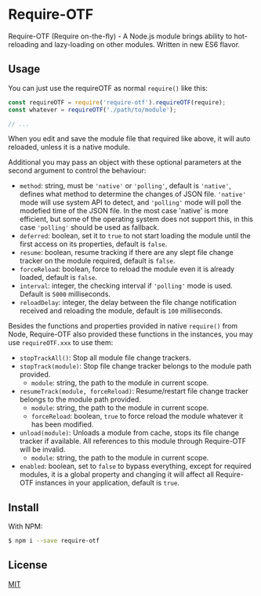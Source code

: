 Require-OTF
===========

Require-OTF (Require on-the-fly) - A Node.js module brings ability to hot-reloading and lazy-loading on other modules. Written in new ES6 flavor.

Usage
-----

You can just use the requireOTF as normal `require()` like this:
```javascript
const requireOTF = require('require-otf').requireOTF(require);
const whatever = requireOTF('./path/to/module');

// ...
```

When you edit and save the module file that required like above, it will auto reloaded, unless it is a native module.

Additional you may pass an object with these optional parameters at the second argument to control the behaviour:
- `method`: string, must be `'native'` or `'polling'`, default is `'native'`, defines what method to determine the changes of JSON file. `'native'` mode will use system API to detect, and `'polling'` mode will poll the modefied time of the JSON file. In the most case 'native' is more efficient, but some of the operating system does not support this, in this case `'polling'` should be used as fallback.
- `deferred`: boolean, set it to `true` to not start loading the module until the first access on its properties, default is `false`.
- `resume`: boolean, resume tracking if there are any slept file change tracker on the module required, default is `false`.
- `forceReload`: boolean, force to reload the module even it is already loaded, default is `false`.
- `interval`: integer, the checking interval if `'polling'` mode is used. Default is `5000` milliseconds.
- `reloadDelay`: integer, the delay between the file change notification received and reloading the module, default is `100` milliseconds.

Besides the functions and properties provided in native `require()` from Node, Require-OTF also provided these functions in the instances, you may use `requireOTF.xxx` to use them:
- `stopTrackAll()`: Stop all module file change trackers.
- `stopTrack(module)`: Stop file change tracker belongs to the module path provided.
  - `module`: string, the path to the module in current scope.
- `resumeTrack(module, forceReload)`: Resume/restart file change tracker belongs to the module path provided.
  - `module`: string, the path to the module in current scope.
  - `forceReload`: boolean, `true` to force reload the module whatever it has been modified.
- `unload(module)`: Unloads a module from cache, stops its file change tracker if available. All references to this module through Require-OTF will be invalid.
  - `module`: string, the path to the module in current scope.
- `enabled`: boolean, set to `false` to bypass everything, except for required modules, it is a global property and changing it will affect all Require-OTF instances in your application, default is `true`.

Install
-------

With NPM:
```sh
$ npm i --save require-otf
```

License
-------
[MIT](LICENSE)